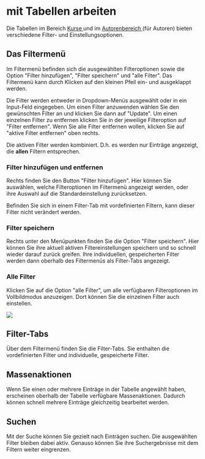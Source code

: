 # mit Tabellen arbeiten

Die Tabellen im Bereich [Kurse ](../catalog/Finding_courses.de.md)und im [Autorenbereich
](Autorenbereich.html)(für Autoren) bieten verschiedene Filter- und
Einstellungsoptionen.

  

## Das Filtermenü

Im Filtermenü befinden sich die ausgewählten Filteroptionen sowie die Option
"Filter hinzufügen", "Filter speichern" und "alle Filter". Das Filtermenü kann
durch Klicken auf den kleinen Pfeil ein- und ausgeklappt werden.

Die Filter werden entweder in Dropdown-Menüs ausgewählt oder in ein Input-Feld
eingegeben. Um einen Filter anzuwenden wählen Sie den gewünschten Filter an
und klicken Sie dann auf "Update". Um einen einzelnen Filter zu entfernen
klicken Sie in der jeweilige Filteroption auf "Filter entfernen". Wenn Sie
alle Filter entfernen wollen, klicken Sie auf "aktive Filter entfernen" oben
rechts.

Die aktiven Filter werden kombiniert. D.h. es werden nur Einträge angezeigt,
die **allen** Filtern entsprechen.

### Filter hinzufügen und entfernen

Rechts finden Sie den Button "Filter hinzufügen". Hier können Sie auswählen,
welche Filteroptionen im Filtermenü angezeigt werden, oder ihre Auswahl auf
die Standardeinstellung zurücksetzen.

Befinden Sie sich in einem Filter-Tab mit vordefinierten Filtern, kann dieser
Filter nicht verändert werden.

### Filter speichern

Rechts unter den Menüpunkten finden Sie die Option "Filter speichern". Hier
können Sie ihre aktuell aktiven Filtereinstellungen speichern und so schnell
wieder darauf zurück greifen. Ihre individuellen, gespeicherten Filter werden
dann oberhalb des Filtermenüs als Filter-Tabs angezeigt.

### Alle Filter

Klicken Sie auf die Option "alle Filter", um alle verfügbaren Filteroptionen
im Vollbildmodus anzuzeigen. Dort können Sie die einzelnen Filter auch
einstellen.

![](assets/Filtermenü_Tabelle.png)

  

## Filter-Tabs

Über dem Filtermenü finden Sie die Filter-Tabs. Sie enthalten die
vordefinierten Filter und individuelle, gespeicherte Filter.

## Massenaktionen

Wenn Sie einen oder mehrere Einträge in der Tabelle angewählt haben,
erscheinen oberhalb der Tabelle verfügbare Massenaktionen. Dadurch können
schnell mehrere Einträge gleichzeitig bearbeitet werden.

## Suchen

Mit der Suche können Sie gezielt nach Einträgen suchen. Die ausgewählten
Filter bleiben dabei aktiv. Genauso können Sie ihre Suchergebnisse mit dem
Filtern weiter eingrenzen.

